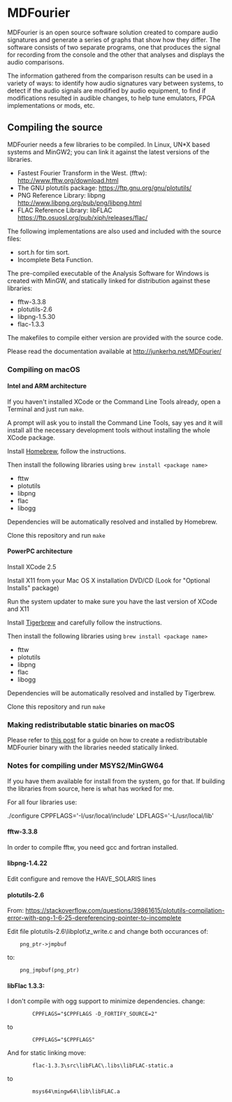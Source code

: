 # MDFourier

MDFourier is an open source software solution created to compare audio signatures and generate a series of graphs that show how they differ. The software consists of two separate programs, one that produces the signal for recording from the console and the other that analyses and displays the audio comparisons.

The information gathered from the comparison results can be used in a variety of ways: to identify how audio signatures vary between systems, to detect if the audio signals are modified by audio equipment, to find if modifications resulted in audible changes, to help tune emulators, FPGA implementations or mods, etc.

## Compiling the source 
MDFourier needs a few libraries to be compiled. In Linux, UN*X based systems and MinGW2; you can link it against the latest versions of the libraries.

- Fastest Fourier Transform in the West. (fftw): http://www.fftw.org/download.html
- The GNU plotutils package: https://ftp.gnu.org/gnu/plotutils/
- PNG Reference Library: libpng http://www.libpng.org/pub/png/libpng.html
- FLAC Reference Library: libFLAC https://ftp.osuosl.org/pub/xiph/releases/flac/

The following implementations are also used and included with the source files:

- sort.h for tim sort.
- Incomplete Beta Function.

The pre-compiled executable of the Analysis Software for Windows is created with MinGW, and statically linked for distribution against these libraries:

- fftw-3.3.8
- plotutils-2.6
- libpng-1.5.30
- flac-1.3.3

The makefiles to compile either version are provided with the source code. 

Please read the documentation available at http://junkerhq.net/MDFourier/

### Compiling on macOS
#### Intel and ARM architecture

If you haven't installed XCode or the Command Line Tools already, open a Terminal and just run `make`.

A prompt will ask you to install the Command Line Tools, say yes and it will install all the necessary development tools without installing the whole XCode package.

Install [Homebrew](https://brew.sh), follow the instructions.

Then install the following libraries using `brew install <package name>`
- fttw
- plotutils
- libpng
- flac
- libogg

Dependencies will be automatically resolved and installed by Homebrew.

Clone this repository and run `make`

#### PowerPC architecture

Install XCode 2.5

Install X11 from your Mac OS X installation DVD/CD (Look for "Optional Installs" package)

Run the system updater to make sure you have the last version of XCode and X11

Install [Tigerbrew](https://github.com/mistydemeo/tigerbrew/) and carefully follow the instructions.

Then install the following libraries using `brew install <package name>`
- fttw
- plotutils
- libpng
- flac
- libogg

Dependencies will be automatically resolved and installed by Tigerbrew.

Clone this repository and run `make`

### Making redistributable static binaries on macOS

Please refer to [this post](https://donluca.theclassicgamer.net/compiling-static-binaries-on-macos/) for a guide on how to create a redistributable MDFourier binary with the libraries needed statically linked.

### Notes for compiling under MSYS2/MinGW64

If you have them available for install from the system, go for that. If building the libraries from source, here is what has worked for me.

For all four libraries use: 

./configure CPPFLAGS='-I/usr/local/include' LDFLAGS='-L/usr/local/lib' 

#### fftw-3.3.8
In order to compile fftw, you need gcc and fortran installed.

#### libpng-1.4.22
Edit configure and remove the HAVE_SOLARIS lines

#### plotutils-2.6
From: https://stackoverflow.com/questions/39861615/plotutils-compilation-error-with-png-1-6-25-dereferencing-pointer-to-incomplete

Edit file plotutils-2.6\libplot\z_write.c and change both occurances of:

        png_ptr->jmpbuf

to:

        png_jmpbuf(png_ptr)

#### libFlac 1.3.3:

I don't compile with ogg support to minimize dependencies. 
change:

            CPPFLAGS="$CPPFLAGS -D_FORTIFY_SOURCE=2" 

to

            CPPFLAGS="$CPPFLAGS" 

And for static linking move:

            flac-1.3.3\src\libFLAC\.libs\libFLAC-static.a

to

            msys64\mingw64\lib\libFLAC.a




